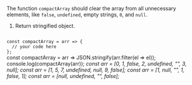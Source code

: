 The function `compactArray` should clear the array from all unnecessary elements, like `false`, `undefined`, empty strings, `0`, and `null`.

1. Return stringified object.

<codeblock language="javascript" type="exercise" testMode="multipleInput">
<code>
const compactArray = arr => {
  // your code here
};
</code>

<solution>
const compactArray = arr => JSON.stringify(arr.filter(el => el));
</solution>

<testcases>
<caller>
console.log(compactArray(arr));
</caller>
<testcase>
<i>
const arr = [0, 1, false, 2, undefined, "", 3, null];
</i>
</testcase>
<testcase>
<i>
const arr = [1, 5, 7, undefined, null, 9, false];
</i>
</testcase>
<testcase>
<i>
const arr = [1, null, "", 1, false, 1];
</i>
</testcase>
<testcase>
<i>
const arr = [null, undefined, "", false];
</i>
</testcase>
</testcases>
</codeblock>